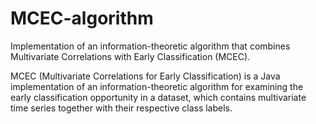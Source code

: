 # MCEC-algorithm
Implementation of an information-theoretic algorithm that combines Multivariate Correlations with Early Classification (MCEC).

MCEC (Multivariate Correlations for Early Classification) is a Java implementation of an information-theoretic algorithm for examining the early classification opportunity in a dataset, which contains multivariate time series together with their respective class labels.

